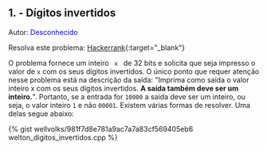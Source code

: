 ## 1. - Dígitos invertidos
<div id="digitos_invertidos"></div>

Autor: <font color = "blue">Desconhecido</font>

Resolva este problema: [Hackerrank][hackerrank-e]{:target="_blank"}

O problema fornece um inteiro <code> x </code> de 32 bits e solicita que seja impresso o valor de <code>x</code> com os seus dígitos invertidos.
O único ponto que requer atenção nesse problema está na descrição da saída: "Imprima como saída o valor inteiro x com os seus dígitos invertidos. **A saída também deve ser um inteiro.**". Portanto, se a entrada for <code>10000</code> a saída deve ser um inteiro, ou seja, o valor inteiro <code>1</code> e não <code>00001</code>.
Existem várias formas de resolver. Uma delas segue abaixo:

{% gist wellvolks/981f7d8e781a9ac7a7a83cf569405eb6 welton_digitos_invertidos.cpp %}

[hackerrank-e]: https://www.hackerrank.com/contests/gogeo-problemas-ja-utilizados-em-avaliacoes/challenges/digitos-invertidos
